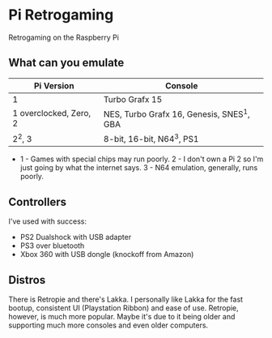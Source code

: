 # Pi Retrogaming

Retrogaming on the Raspberry Pi

## What can you emulate

| Pi Version | Console |
|---|---|
| 1 | Turbo Grafx 15 |
| 1 overclocked, Zero, 2 | NES, Turbo Grafx 16, Genesis, SNES<sup>1</sup>, GBA |
| 2<sup>2</sup>, 3 | 8-bit, 16-bit, N64<sup>3</sup>, PS1 |

* 1 - Games with special chips may run poorly. 2 - I don't own a Pi 2 so I'm just going by what the internet says. 3 - N64 emulation, generally, runs poorly.

## Controllers

I've used with success:

- PS2 Dualshock with USB adapter
- PS3 over bluetooth
- Xbox 360 with USB dongle (knockoff from Amazon)

## Distros

There is Retropie and there's Lakka. I personally like Lakka for the fast bootup, consistent UI (Playstation Ribbon) and ease of use. Retropie, however, is much more popular. Maybe it's due to it being older and supporting much more consoles and even older computers.

